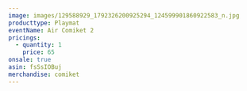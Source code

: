 ```yaml
---
image: images/129588929_1792326200925294_124599901860922583_n.jpg
producttype: Playmat
eventName: Air Comiket 2
pricings:
  - quantity: 1
    price: 65
onsale: true
asin: fsSsIOBuj
merchandise: comiket
---
```

